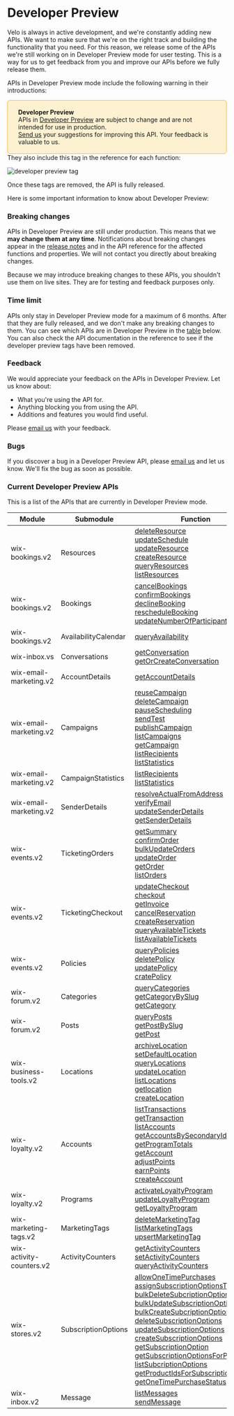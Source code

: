 


# Developer Preview


Velo is always in active development, and we're constantly adding new APIs. We want to make sure that we're on the right track and building the functionality that you need. For this reason, we release some of the APIs we're still working on in Developer Preview mode for user testing. This is a way for us to get feedback from you and improve our APIs before we fully release them.

APIs in Developer Preview mode include the following warning in their introductions:

<div style="background-color: #FEF1D1; padding: 18px 24px; border-radius: 6px; border: 1px solid #FDB10C; box-sizing: border-box; display: inline-block">
    <b>Developer Preview</b>
    <br/>
    <span>APIs in <a href="https://www.wix.com/velo/reference/api-overview/developer-preview">Developer Preview</a> are subject to change and are not intended for use in production.<br/><a href="mailto:velo-preview-feedback@wix.com">Send us</a> your suggestions for improving this API. Your feedback is valuable to us.</span>
</div>
<br>
They also include this tag in the reference for each function:  

![developer preview tag](https://user-images.githubusercontent.com/89579857/213133550-2b4fa3e8-e8fc-4513-a733-00abcc70925c.png)

Once these tags are removed, the API is fully released.

Here is some important information to know about Developer Preview:

### Breaking changes 



APIs in Developer Preview are still under production. This means that we **may change them at any time**. Notifications about breaking changes appear in the [release notes](/release-notes) and in the API reference for the affected functions and properties. We will not contact you directly about breaking changes. 


Because we may introduce breaking changes to these APIs, you shouldn't use them on live sites. They are for testing and feedback purposes only.

### Time limit 
APIs only stay in Developer Preview mode for a maximum of 6 months. After that they are fully released, and we don't make any breaking changes to them. You can see which APIs are in Developer Preview in the [table](#current-developer-preview-apis) below. You can also check the API documentation in the reference to see if the developer preview tags have been removed.
### Feedback 
We would appreciate your feedback on the APIs in Developer Preview. Let us know about:

* What you're using the API for.
* Anything blocking you from using the API.
* Additions and features you would find useful.

Please [email us](mailto:velo-preview-feedback@wix.com) with your feedback.

### Bugs 
If you discover a bug in a Developer Preview API, please [email us](mailto:velo-preview-feedback@wix.com) and let us know.  We'll fix the bug as soon as possible.

### Current Developer Preview APIs 

This is a list of the APIs that are currently in Developer Preview mode.

| Module | Submodule | Function |
|---|---|---|
| wix-bookings.v2 | Resources | [deleteResource](https://www.wix.com/velo/reference/wix-bookings-v2/resources/deleteresource "anchor")<br>[updateSchedule](https://www.wix.com/velo/reference/wix-bookings-v2/resources/updateschedule "anchor")<br>[updateResource](https://www.wix.com/velo/reference/wix-bookings-v2/resources/updateresource "anchor")<br>[createResource](https://www.wix.com/velo/reference/wix-bookings-v2/resources/createresource "anchor")<br>[queryResources](https://www.wix.com/velo/reference/wix-bookings-v2/resources/queryresources "anchor")<br>[listResources](https://www.wix.com/velo/reference/wix-bookings-v2/resources/listresources "anchor") |
| wix-bookings.v2 | Bookings | [cancelBookings](https://www.wix.com/velo/reference/wix-bookings-v2/bookings/cancelbookings "anchor")<br>[confirmBookings](https://www.wix.com/velo/reference/wix-bookings-v2/bookings/confirmbookings "anchor")<br>[declineBooking](https://www.wix.com/velo/reference/wix-bookings-v2/bookings/declinebooking "anchor")<br>[rescheduleBooking](https://www.wix.com/velo/reference/wix-bookings-v2/bookings/reschedulebooking "anchor")<br>[updateNumberOfParticipants](https://www.wix.com/velo/reference/wix-bookings-v2/bookings/updatenumberofparticipants "anchor") |
| wix-bookings.v2 | AvailabilityCalendar | [queryAvailability](https://www.wix.com/velo/reference/wix-bookings-v2/availabilitycalendar/queryavailability "anchor") |
| wix-inbox.vs | Conversations | [getConversation](https://www.wix.com/velo/reference/wix-inbox-vs/conversations/getconversation "anchor")<br>[getOrCreateConversation](https://www.wix.com/velo/reference/wix-inbox-vs/conversations/getorcreateconversation "anchor") |
| wix-email-marketing.v2 | AccountDetails | [getAccountDetails](https://www.wix.com/velo/reference/wix-email-marketing-v2/accountdetails/getaccountdetails "anchor") |
| wix-email-marketing.v2 | Campaigns | [reuseCampaign](https://www.wix.com/velo/reference/wix-email-marketing-v2/campaigns/reusecampaign "anchor")<br>[deleteCampaign](https://www.wix.com/velo/reference/wix-email-marketing-v2/campaigns/deletecampaign "anchor")<br>[pauseScheduling](https://www.wix.com/velo/reference/wix-email-marketing-v2/campaigns/pausescheduling "anchor")<br>[sendTest](https://www.wix.com/velo/reference/wix-email-marketing-v2/campaigns/sendtest "anchor")<br>[publishCampaign](https://www.wix.com/velo/reference/wix-email-marketing-v2/campaigns/publishcampaign "anchor")<br>[listCampaigns](https://www.wix.com/velo/reference/wix-email-marketing-v2/campaigns/listcampaigns "anchor")<br>[getCampaign](https://www.wix.com/velo/reference/wix-email-marketing-v2/campaigns/getcampaign "anchor")<br>[listRecipients](https://www.wix.com/velo/reference/wix-email-marketing-v2/campaigns/listrecipients "anchor")<br>[listStatistics](https://www.wix.com/velo/reference/wix-email-marketing-v2/campaigns/liststatistics "anchor") |
| wix-email-marketing.v2 | CampaignStatistics | [listRecipients](https://www.wix.com/velo/reference/wix-email-marketing-v2/campaignstatistics/listrecipients "anchor")<br>[listStatistics](https://www.wix.com/velo/reference/wix-email-marketing-v2/campaignstatistics/liststatistics "anchor") |
| wix-email-marketing.v2 | SenderDetails | [resolveActualFromAddress](https://www.wix.com/velo/reference/wix-email-marketing-v2/senderdetails/resolveactualfromaddress "anchor")<br>[verifyEmail](https://www.wix.com/velo/reference/wix-email-marketing-v2/senderdetails/verifyemail "anchor")<br>[updateSenderDetails](https://www.wix.com/velo/reference/wix-email-marketing-v2/senderdetails/updatesenderdetails "anchor")<br>[getSenderDetails](https://www.wix.com/velo/reference/wix-email-marketing-v2/senderdetails/getsenderdetails "anchor") |
| wix-events.v2 | TicketingOrders | [getSummary](https://www.wix.com/velo/reference/wix-events-v2/ticketingorders/getsummary "anchor")<br>[confirmOrder](https://www.wix.com/velo/reference/wix-events-v2/ticketingorders/confirmorder "anchor")<br>[bulkUpdateOrders](https://www.wix.com/velo/reference/wix-events-v2/ticketingorders/bulkupdateorders "anchor")<br>[updateOrder](https://www.wix.com/velo/reference/wix-events-v2/ticketingorders/updateorder "anchor")<br>[getOrder](https://www.wix.com/velo/reference/wix-events-v2/ticketingorders/getorder "anchor")<br>[listOrders](https://www.wix.com/velo/reference/wix-events-v2/ticketingorders/listorders "anchor") |
| wix-events.v2 | TicketingCheckout | [updateCheckout](https://www.wix.com/velo/reference/wix-events-v2/ticketingcheckout/updatecheckout "anchor")<br>[checkout](https://www.wix.com/velo/reference/wix-events-v2/ticketingcheckout/checkout "anchor")<br>[getInvoice](https://www.wix.com/velo/reference/wix-events-v2/ticketingcheckout/getinvoice "anchor")<br>[cancelReservation](https://www.wix.com/velo/reference/wix-events-v2/ticketingcheckout/cancelreservation "anchor")<br>[createReservation](https://www.wix.com/velo/reference/wix-events-v2/ticketingcheckout/createreservation "anchor")<br>[queryAvailableTickets](https://www.wix.com/velo/reference/wix-events-v2/ticketingcheckout/queryavailabletickets "anchor")<br>[listAvailableTickets](https://www.wix.com/velo/reference/wix-events-v2/ticketingcheckout/listavailabletickets "anchor") |
| wix-events.v2 | Policies | [queryPolicies](https://www.wix.com/velo/reference/wix-events-v2/policies/querypolicies "anchor")<br>[deletePolicy](https://www.wix.com/velo/reference/wix-events-v2/policies/deletepolicy "anchor")<br>[updatePolicy](https://www.wix.com/velo/reference/wix-events-v2/policies/updatepolicy "anchor")<br>[cratePolicy](https://www.wix.com/velo/reference/wix-events-v2/policies/cratepolicy "anchor") |
| wix-forum.v2 | Categories | [queryCategories](https://www.wix.com/velo/reference/wix-forum-v2/categories/querycategories "anchor")<br>[getCategoryBySlug](https://www.wix.com/velo/reference/wix-forum-v2/categories/getcategorybyslug "anchor")<br>[getCategory](https://www.wix.com/velo/reference/wix-forum-v2/categories/getcategory "anchor") |
| wix-forum.v2 | Posts | [queryPosts](https://www.wix.com/velo/reference/wix-forum-v2/posts/queryposts "anchor")<br>[getPostBySlug](https://www.wix.com/velo/reference/wix-forum-v2/posts/getpostbyslug "anchor")<br>[getPost](https://www.wix.com/velo/reference/wix-forum-v2/posts/getpost "anchor") |
| wix-business-tools.v2 | Locations | [archiveLocation](https://www.wix.com/velo/reference/wix-business-tools-v2/locations/archivelocation "anchor")<br>[setDefaultLocation](https://www.wix.com/velo/reference/wix-business-tools-v2/locations/setdefaultlocation "anchor")<br>[queryLocations](https://www.wix.com/velo/reference/wix-business-tools-v2/locations/querylocations "anchor")<br>[updateLocation](https://www.wix.com/velo/reference/wix-business-tools-v2/locations/updatelocation "anchor")<br>[listLocations](https://www.wix.com/velo/reference/wix-business-tools-v2/locations/listlocations "anchor")<br>[getlocation](https://www.wix.com/velo/reference/wix-business-tools-v2/locations/getlocation "anchor")<br>[createLocation](https://www.wix.com/velo/reference/wix-business-tools-v2/locations/createlocation "anchor") |
| wix-loyalty.v2 | Accounts | [listTransactions](https://www.wix.com/velo/reference/wix-loyalty-v2/accounts/listtransactions "anchor")<br>[getTransaction](https://www.wix.com/velo/reference/wix-loyalty-v2/accounts/gettransaction "anchor")<br>[listAccounts](https://www.wix.com/velo/reference/wix-loyalty-v2/accounts/listaccounts "anchor")<br>[getAccountsBySecondaryId](https://www.wix.com/velo/reference/wix-loyalty-v2/accounts/getaccountsbysecondaryid "anchor")<br>[getProgramTotals](https://www.wix.com/velo/reference/wix-loyalty-v2/accounts/getprogramtotals "anchor")<br>[getAccount](https://www.wix.com/velo/reference/wix-loyalty-v2/accounts/getaccount "anchor")<br>[adjustPoints](https://www.wix.com/velo/reference/wix-loyalty-v2/accounts/adjustpoints "anchor")<br>[earnPoints](https://www.wix.com/velo/reference/wix-loyalty-v2/accounts/earnpoints "anchor")<br>[createAccount](https://www.wix.com/velo/reference/wix-loyalty-v2/accounts/createaccount "anchor") |
| wix-loyalty.v2 | Programs | [activateLoyaltyProgram](https://www.wix.com/velo/reference/wix-loyalty-v2/programs/activateloyaltyprogram "anchor")<br>[updateLoyaltyProgram](https://www.wix.com/velo/reference/wix-loyalty-v2/programs/updateloyaltyprogram "anchor")<br>[getLoyaltyProgram](https://www.wix.com/velo/reference/wix-loyalty-v2/programs/getloyaltyprogram "anchor") |
| wix-marketing-tags.v2 | MarketingTags | [deleteMarketingTag](https://www.wix.com/velo/reference/wix-marketing-tags-v2/marketingtags/deletemarketingtag "anchor")<br>[listMarketingTags](https://www.wix.com/velo/reference/wix-marketing-tags-v2/marketingtags/listmarketingtags "anchor")<br>[upsertMarketingTag](https://www.wix.com/velo/reference/wix-marketing-tags-v2/marketingtags/upsertmarketingtag "anchor") |
| wix-activity-counters.v2 | ActivityCounters | [getActivityCounters](https://www.wix.com/velo/reference/wix-activity-counters-v2/activitycounters/getactivitycounters "anchor")<br>[setActivityCounters](https://www.wix.com/velo/reference/wix-activity-counters-v2/activitycounters/setactivitycounters "anchor")<br>[queryActivityCounters](https://www.wix.com/velo/reference/wix-activity-counters-v2/activitycounters/queryactivitycounters "anchor") |
| wix-stores.v2 | SubscriptionOptions | [allowOneTimePurchases](https://www.wix.com/velo/reference/wix-stores-v2/subscriptionoptions/allowonetimepurchases "anchor")<br>[assignSubscriptionOptionsToProduct](https://www.wix.com/velo/reference/wix-stores-v2/subscriptionoptions/assignsubscriptionoptionstoproduct "anchor")<br>[bulkDeleteSubcriptionOptions](https://www.wix.com/velo/reference/wix-stores-v2/subscriptionoptions/bulkdeletesubcriptionoptions "anchor")<br>[bulkUpdateSubscriptionOptions](https://www.wix.com/velo/reference/wix-stores-v2/subscriptionoptions/bulkupdatesubscriptionoptions "anchor")<br>[bulkCreateSubcriptionOptions](https://www.wix.com/velo/reference/wix-stores-v2/subscriptionoptions/bulkcreatesubcriptionoptions "anchor")<br>[deleteSubscriptionOptions](https://www.wix.com/velo/reference/wix-stores-v2/subscriptionoptions/deletesubscriptionoptions "anchor")<br>[updateSubscriptionOptions](https://www.wix.com/velo/reference/wix-stores-v2/subscriptionoptions/updatesubscriptionoptions "anchor")<br>[createSubscriptionOptions](https://www.wix.com/velo/reference/wix-stores-v2/subscriptionoptions/createsubscriptionoptions "anchor")<br>[getSubscriptionOption](https://www.wix.com/velo/reference/wix-stores-v2/subscriptionoptions/getsubscriptionoption "anchor")<br>[getSubscriptionOptionsForProduct](https://www.wix.com/velo/reference/wix-stores-v2/subscriptionoptions/getsubscriptionoptionsforproduct "anchor")<br>[listSubcriptionOptions](https://www.wix.com/velo/reference/wix-stores-v2/subscriptionoptions/listsubcriptionoptions "anchor")<br>[getProductIdsForSubscriptionOption](https://www.wix.com/velo/reference/wix-stores-v2/subscriptionoptions/getproductidsforsubscriptionoption "anchor")<br>[getOneTimePurchaseStatus](https://www.wix.com/velo/reference/wix-stores-v2/subscriptionoptions/getonetimepurchasestatus "anchor") |
| wix-inbox.v2 | Message | [listMessages](https://www.wix.com/velo/reference/wix-inbox-v2/message/listmessages "anchor")<br>[sendMessage](https://www.wix.com/velo/reference/wix-inbox-v2/message/sendmessage "anchor") |




 